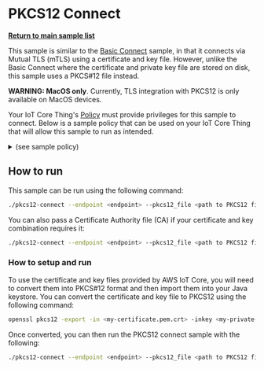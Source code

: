 # PKCS12 Connect

[**Return to main sample list**](../README.md)

This sample is similar to the [Basic Connect](../basic_connect/README.md) sample, in that it connects via Mutual TLS (mTLS) using a certificate and key file.  However, unlike the Basic Connect where the certificate and private key file are stored on disk, this sample uses a PKCS#12 file instead.

**WARNING: MacOS only**. Currently, TLS integration with PKCS12 is only available on MacOS devices.

Your IoT Core Thing's [Policy](https://docs.aws.amazon.com/iot/latest/developerguide/iot-policies.html) must provide privileges for this sample to connect. Below is a sample policy that can be used on your IoT Core Thing that will allow this sample to run as intended.

<details>
<summary>(see sample policy)</summary>
<pre>
{
  "Version": "2012-10-17",
  "Statement": [
    {
      "Effect": "Allow",
      "Action": [
        "iot:Connect"
      ],
      "Resource": [
        "arn:aws:iot:<b>region</b>:<b>account</b>:client/test-*"
      ]
    }
  ]
}
</pre>

Replace with the following with the data from your AWS account:
* `<region>`: The AWS IoT Core region where you created your AWS IoT Core thing you wish to use with this sample. For example `us-east-1`.
* `<account>`: Your AWS IoT Core account ID. This is the set of numbers in the top right next to your AWS account name when using the AWS IoT Core website.

Note that in a real application, you may want to avoid the use of wildcards in your ClientID or use them selectively. Please follow best practices when working with AWS on production applications using the SDK. Also, for the purposes of this sample, please make sure your policy allows a client ID of `test-*` to connect or use `--client_id <client ID here>` to send the client ID your policy supports.

</details>

## How to run

This sample can be run using the following command:

```sh
./pkcs12-connect --endpoint <endpoint> --pkcs12_file <path to PKCS12 file> --pkcs12_password <password for PKCS12 file>
```

You can also pass a Certificate Authority file (CA) if your certificate and key combination requires it:

```sh
./pkcs12-connect --endpoint <endpoint> --pkcs12_file <path to PKCS12 file> --pkcs12_password <password for PKCS12 file> --ca_file <path to CA file>
```

### How to setup and run

To use the certificate and key files provided by AWS IoT Core, you will need to convert them into PKCS#12 format and then import them into your Java keystore. You can convert the certificate and key file to PKCS12 using the following command:

```sh
openssl pkcs12 -export -in <my-certificate.pem.crt> -inkey <my-private-key.pem.key> -out <my-pkcs12-key.pem.key> -name <alias here> -password pass:<password here>
```

Once converted, you can then run the PKCS12 connect sample with the following:

```sh
./pkcs12-connect --endpoint <endpoint> --pkcs12_file <path to PKCS12 file> --pkcs12_password <password for PKCS12 file>
```
